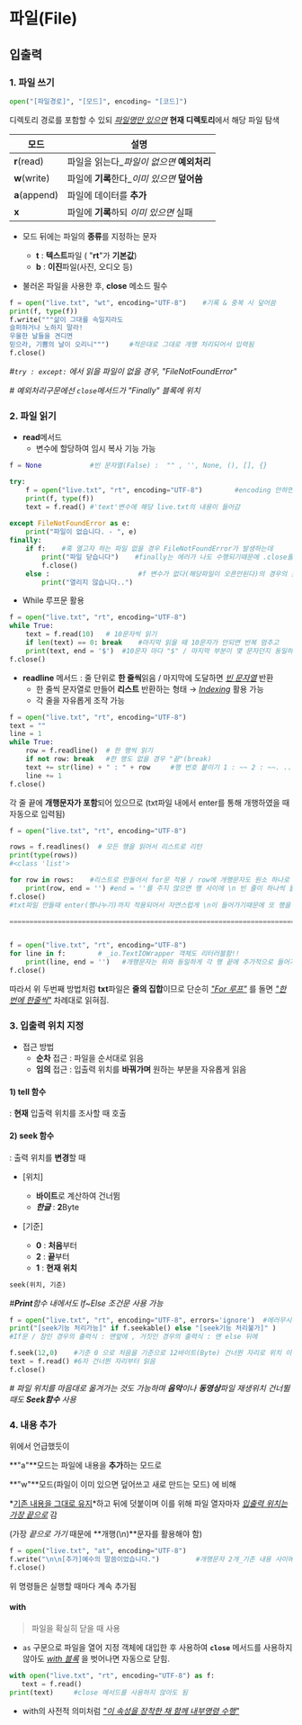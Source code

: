 # 파일(File)



## 입출력

### 1. 파일 쓰기

```python
open("[파일경로]", "[모드]", encoding= "[코드]")
```

디렉토리 경로를 포함할 수 있되 *<u>파일명만 있으면</u>*  **현재 디렉토리**에서 해당 파일 탐색



| 모드          | 설명                                         |
| ------------- | -------------------------------------------- |
| **r**(read)   | 파일을 읽는다_*파일이 없으면* **예외처리**   |
| **w**(write)  | 파일에 **기록**한다_*이미 있으면* **덮어씀** |
| **a**(append) | 파일에 데이터를 **추가**                     |
| **x**         | 파일에 **기록**하되 *이미 있으면* 실패       |

- 모드 뒤에는 파일의 **종류**를 지정하는 문자
  - **t**  : **텍스트**파일 ( "**rt**"가 **기본값**)
  - **b** : **이진**파일(사진, 오디오 등)

- 불러온 파일을 사용한 후, **close** 메소드 필수

```python
f = open("live.txt", "wt", encoding="UTF-8")	#기록 & 중복 시 덮어씀
print(f, type(f))
f.write("""삶이 그대를 속일지라도
슬퍼하거나 노하지 말라!
우울한 날들을 견디면
믿으라, 기쁨의 날이 오리니""")     #적은대로 그대로 개행 처리되어서 입력됨
f.close()

```

*#`try : except:` 에서 읽을 파일이 없을 경우, "FileNotFoundError"*

*# 예외처리구문에선 `close`메서드가 "Finally" 블록에 위치*





### 2. 파일 읽기

- **read**메서드
  - 변수에 할당하여 임시 복사 기능 가능



```python
f = None    		#빈 문자열(False) :  "" , '', None, (), [], {}

try:
    f = open("live.txt", "rt", encoding="UTF-8")        #encoding 안하면 UnicodeDecodeError(cp949) 발생
    print(f, type(f))
    text = f.read() #'text'변수에 해당 live.txt의 내용이 들어감
    
except FileNotFoundError as e:
    print("파일이 없습니다. - ", e)
finally:
    if f:    #혹 열고자 하는 파일 없을 경우 FileNotFoundError가 발생하는데
        print("파일 닫습니다")    #finally는 에러가 나도 수행되기때문에 .close를 쓰면 open 된 것도 없어서 오류남
        f.close()
    else :                      #f 변수가 없다(해당파일이 오픈안된다)의 경우의 출력값도 지정해줘야함
        print("열리지 않습니다..")
```



- While 루프문 활용

```python
f = open("live.txt", "rt", encoding="UTF-8")
while True:
    text = f.read(10)   # 10문자씩 읽기
    if len(text) == 0: break    #마지막 읽을 때 10문자가 안되면 반복 멈추고
    print(text, end = '$')  #10문자 마다 "$" / 마지막 부분이 몇 문자던지 동일하게 $ 붙여줌
f.close()
```



- **readline** 메서드 : 줄 단위로 **한 줄씩**읽음 / 마지막에 도달하면 *<u>빈 문자열</u>* 반환
  - 한 줄씩 문자열로 만들어 **리스트** 반환하는 형태 → *<u>Indexing</u>* 활용 가능
  - 각 줄을 자유롭게 조작 가능

```python
f = open("live.txt", "rt", encoding="UTF-8")
text = ""
line = 1
while True:
    row = f.readline()  # 한 행씩 읽기
    if not row: break	#한 행도 없을 경우 "끝"(break)
    text += str(line) + " : " + row     #행 번호 붙이기 1 : ~~ 2 : ~~. ...
    line += 1
f.close()
```



각 줄 끝에 **개행문자가 포함**되어 있으므로 (txt파일 내에서 enter를 통해 개행하였을 때 자동으로 입력됨)

```python
f = open("live.txt", "rt", encoding="UTF-8")

rows = f.readlines()  # 모든 행을 읽어서 리스트로 리턴
print(type(rows))
#<class 'list'>

for row in rows:    #리스트로 만들어서 for문 적용 / row에 개행문자도 원소 하나로 읽음
    print(row, end = '') #end = ''를 주지 않으면 행 사이에 \n 빈 줄이 하나씩 들어감
f.close()                
#txt파일 만들때 enter(행나누기)까지 적용되어서 자연스럽게 \n이 들어가기때문에 또 행을 나누면 개행문자가 2개가 되는 꼴

===========================================================================


f = open("live.txt", "rt", encoding="UTF-8")
for line in f:        # _io.TextIOWrapper 객체도 리터러블함!!
    print(line, end = '')   #개행문자는 위와 동일하게 각 행 끝에 추가적으로 들어가있어서 end=''
f.close()
```

따라서 위 두번째 방법처럼 **txt**파일은 **줄의 집합**이므로 단순히 *<u>"For 루프"</u>* 를 돌면 *<u>"한번에 한줄씩"</u>* 차례대로 읽혀짐.





### 3. 입출력 위치 지정

- 접근 방법
  - **순차** 접근 : 파일을 순서대로 읽음
  - **임의** 접근 : 입출력 위치를 **바꿔가며** 원하는 부분을 자유롭게 읽음



#### 1) tell 함수

: **현재** 입출력 위치를 조사할 때 호출



#### 2) seek 함수

: 출력 위치를 **변경**할 때

- [위치]
  - **바이트**로 계산하여 건너뜀
  - ***한글*** : **2**Byte



- [기준]
  - **0** : **처음**부터
  - **2** : **끝**부터
  - **1** : **현재 위치**

```python
seek(위치, 기준)
```

*#**Print**함수 내에서도 If~Else 조건문 사용 가능*

```python
f = open("live.txt", "rt", encoding="UTF-8", errors='ignore')  #에러무시
print("[seek기능 처리가능]" if f.seekable() else "[seek기능 처리불가]" ) 
#If문 / 참인 경우의 출력식 : 맨앞에 , 거짓인 경우의 출력식 : 맨 else 뒤에

f.seek(12,0)	#기준 0 으로 처음을 기준으로 12바이트(Byte) 건너뛴 자리로 위치 이동
text = f.read()	#6자 건너뛴 자리부터 읽음
f.close()

```



*# 파일 위치를 마음대로 옮겨가는 것도 가능하며 **음악**이나 **동영상**파일 재생위치 건너뛸 때도 **Seek함수** 사용*





### 4. 내용 추가

위에서 언급했듯이

**"a"**모드는 파일에 내용을 **추가**하는 모드로

**"w"**모드(파일이 이미 있으면 덮어쓰고 새로 만드는 모드) 에 비해 

*<u>기존 내용을 그대로 유지</u>*하고 뒤에 덧붙이며 이를 위해 파일 열자마자 *<u>입출력 위치는 가장 끝으로</u>* 감

(가장 *끝으로 가기* 때문에 **개행(\n)**문자를 활용해야 함)



```python
f = open("live.txt", "at", encoding="UTF-8")
f.write("\n\n[추가]예수의 말씀이었습니다.")			#개행문자 2개_기존 내용 사이에 빈줄 추가
f.close()

```

위 명령들은 실행할 때마다 계속 추가됨



#### with

> 파일을 확실히 닫을 때 사용

- `as` 구문으로 파일을 열어 지정 객체에 대입한 후 사용하여 **`close`** 메서드를 사용하지 않아도 *<u>with 블록</u>* 을 벗어나면 자동으로 닫힘.



```python
with open("live.txt", "rt", encoding="UTF-8") as f:
   text = f.read()
print(text)		#close 메서드를 사용하지 않아도 됨
```

- with의 사전적 의미처럼 *<u>"이 속성을 장착한 채  함께 내부명령 수행"</u>*

